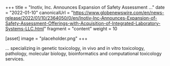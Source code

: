 +++
title = "Inotiv, Inc. Announces Expansion of Safety Assessment ..."
date = "2022-01-10"
canonicalUrl = "https://www.globenewswire.com/en/news-release/2022/01/10/2364050/0/en/Inotiv-Inc-Announces-Expansion-of-Safety-Assessment-Offerings-with-Acquisition-of-Integrated-Laboratory-Systems-LLC.html"
fragment = "content"
weight = 10

[asset]
    image = "placeholder.png"
+++

... specializing in genetic toxicology, in vivo and in vitro toxicology, 
pathology, molecular biology, bioinformatics and computational toxicology 
services.
